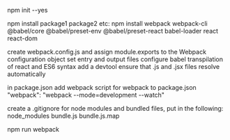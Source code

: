 npm init --yes

npm install package1 package2 etc:
  npm install webpack webpack-cli @babel/core @babel/preset-env @babel/preset-react babel-loader react react-dom

create webpack.config.js and assign module.exports to the Webpack configuration object
  set entry and output files
  configure babel transpilation of react and ES6 syntax
  add a devtool
  ensure that .js and .jsx files resolve automatically

in package.json
  add webpack script for webpack to package.json
    "webpack": "webpack --mode=development --watch"

create a .gitignore for node modules and bundled files, put in the following:
  node_modules
  bundle.js
  bundle.js.map

npm run webpack